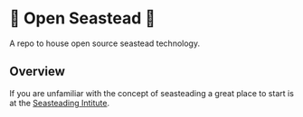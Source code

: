 # :ocean: Open Seastead :ocean:
A repo to house open source seastead technology.
## Overview
If you are unfamiliar with the concept of seasteading a great place to start is at the [Seasteading Intitute](https://www.seasteading.org/).
